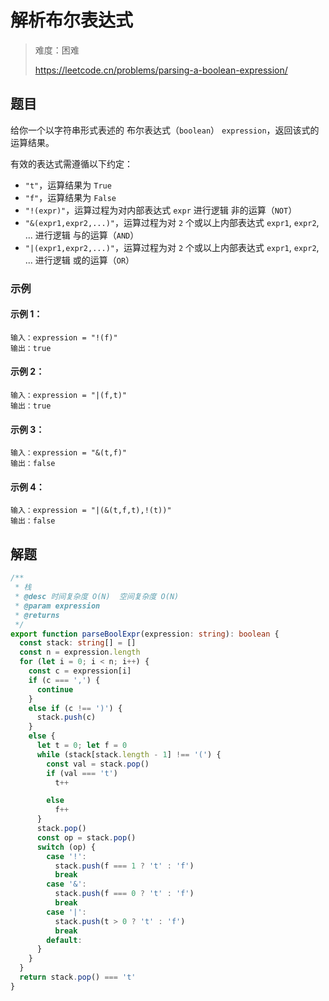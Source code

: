 # 解析布尔表达式

> 难度：困难
>
> https://leetcode.cn/problems/parsing-a-boolean-expression/

## 题目

给你一个以字符串形式表述的 布尔表达式（`boolean`） `expression`，返回该式的运算结果。

有效的表达式需遵循以下约定：

- `"t"`，运算结果为 `True`
- `"f"`，运算结果为 `False`
- `"!(expr)"`，运算过程为对内部表达式 `expr` 进行逻辑 非的运算（`NOT`）
- `"&(expr1,expr2,...)"`，运算过程为对 `2` 个或以上内部表达式 `expr1`, `expr2`, ... 进行逻辑 与的运算（`AND`）
- `"|(expr1,expr2,...)"`，运算过程为对 `2` 个或以上内部表达式 `expr1`, `expr2`, ... 进行逻辑 或的运算（`OR`）
 
### 示例

#### 示例 1：

```
输入：expression = "!(f)"
输出：true
```

#### 示例 2：

```
输入：expression = "|(f,t)"
输出：true
```

#### 示例 3：

```
输入：expression = "&(t,f)"
输出：false
```

#### 示例 4：

```
输入：expression = "|(&(t,f,t),!(t))"
输出：false
```

## 解题

```ts 
/**
 * 栈
 * @desc 时间复杂度 O(N)  空间复杂度 O(N)
 * @param expression
 * @returns
 */
export function parseBoolExpr(expression: string): boolean {
  const stack: string[] = []
  const n = expression.length
  for (let i = 0; i < n; i++) {
    const c = expression[i]
    if (c === ',') {
      continue
    }
    else if (c !== ')') {
      stack.push(c)
    }
    else {
      let t = 0; let f = 0
      while (stack[stack.length - 1] !== '(') {
        const val = stack.pop()
        if (val === 't')
          t++

        else
          f++
      }
      stack.pop()
      const op = stack.pop()
      switch (op) {
        case '!':
          stack.push(f === 1 ? 't' : 'f')
          break
        case '&':
          stack.push(f === 0 ? 't' : 'f')
          break
        case '|':
          stack.push(t > 0 ? 't' : 'f')
          break
        default:
      }
    }
  }
  return stack.pop() === 't'
}
```